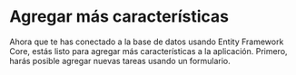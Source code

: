 # Agregar más características

Ahora que te has conectado a la base de datos usando Entity Framework Core, estás listo para agregar más características a la aplicación. Primero, harás posible agregar nuevas tareas usando un formulario.

